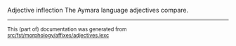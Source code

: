 Adjective inflection
The Aymara language adjectives compare.

* * *

<small>This (part of) documentation was generated from [src/fst/morphology/affixes/adjectives.lexc](https://github.com/giellalt/lang-aym/blob/main/src/fst/morphology/affixes/adjectives.lexc)</small>
